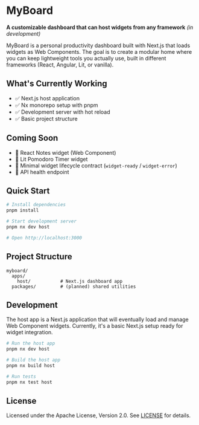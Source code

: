 # MyBoard

**A customizable dashboard that can host widgets from any framework** *(in development)*

MyBoard is a personal productivity dashboard built with Next.js that loads widgets as Web Components. The goal is to create a modular home where you can keep lightweight tools you actually use, built in different frameworks (React, Angular, Lit, or vanilla).

## What's Currently Working

- ✅ Next.js host application
- ✅ Nx monorepo setup with pnpm
- ✅ Development server with hot reload
- ✅ Basic project structure

## Coming Soon

- 🔄 React Notes widget (Web Component)
- 🔄 Lit Pomodoro Timer widget
- 🔄 Minimal widget lifecycle contract (`widget-ready` / `widget-error`)
- 🔄 API health endpoint

## Quick Start

```bash
# Install dependencies
pnpm install

# Start development server
pnpm nx dev host

# Open http://localhost:3000
```

## Project Structure

```
myboard/
  apps/
    host/           # Next.js dashboard app
  packages/         # (planned) shared utilities
```

## Development

The host app is a Next.js application that will eventually load and manage Web Component widgets. Currently, it's a basic Next.js setup ready for widget integration.

```bash
# Run the host app
pnpm nx dev host

# Build the host app
pnpm nx build host

# Run tests
pnpm nx test host
```

## License

Licensed under the Apache License, Version 2.0. See [LICENSE](LICENSE) for details.
